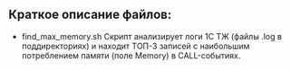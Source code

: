## Краткое описание файлов:

- find_max_memory.sh
    Скрипт анализирует логи 1С ТЖ (файлы .log в поддиректориях) и находит ТОП-3 записей с наибольшим потреблением памяти (поле Memory) в CALL-событиях.
